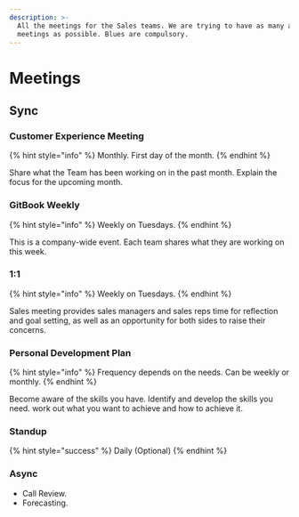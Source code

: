 ```yaml
---
description: >-
  All the meetings for the Sales teams. We are trying to have as many async
  meetings as possible. Blues are compulsory.
---
```


# Meetings

## Sync

### Customer Experience Meeting

{% hint style="info" %}
Monthly. First day of the month.
{% endhint %}

Share what the Team has been working on in the past month. Explain the focus for the upcoming month.&#x20;

### GitBook Weekly

{% hint style="info" %}
Weekly on Tuesdays.
{% endhint %}

This is a company-wide event. Each team shares what they are working on this week.&#x20;

### 1:1

{% hint style="info" %}
Weekly on Tuesdays.
{% endhint %}

Sales meeting provides sales managers and sales reps time for reflection and goal setting, as well as an opportunity for both sides to raise their concerns.

### Personal Development Plan

{% hint style="info" %}
Frequency depends on the needs. Can be weekly or monthly.&#x20;
{% endhint %}

Become aware of the skills you have. Identify and develop the skills you need. work out what you want to achieve and how to achieve it.

### Standup

{% hint style="success" %}
Daily (Optional)
{% endhint %}

### Async

* Call Review.
* Forecasting.
